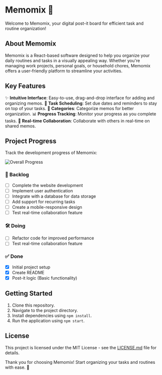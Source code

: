 # Memomix 📝

Welcome to Memomix, your digital post-it board for efficient task and routine organization!

## About Memomix

Memomix is a React-based software designed to help you organize your daily routines and tasks in a visually appealing way. Whether you're managing work projects, personal goals, or household chores, Memomix offers a user-friendly platform to streamline your activities.

## Key Features

✨ **Intuitive Interface**: Easy-to-use, drag-and-drop interface for adding and organizing memos.
📅 **Task Scheduling**: Set due dates and reminders to stay on top of your tasks.
📂 **Categories**: Categorize memos for better organization.
📊 **Progress Tracking**: Monitor your progress as you complete tasks.
🔄 **Real-time Collaboration**: Collaborate with others in real-time on shared memos.

## Project Progress

Track the development progress of Memomix:

![Overall Progress](https://progress-bar.dev/25/)

### 📌 Backlog

- [ ] Complete the website development
- [ ] Implement user authentication
- [ ] Integrate with a database for data storage
- [ ] Add support for recurring tasks
- [ ] Create a mobile-responsive design
- [ ] Test real-time collaboration feature

### 🛠️ Doing

- [ ] Refactor code for improved performance
- [ ] Test real-time collaboration feature

### ✅ Done

- [x] Initial project setup
- [x] Create README
- [x] Post-it logic (Basic functionality)

## Getting Started

1. Clone this repository.
2. Navigate to the project directory.
3. Install dependencies using `npm install`.
4. Run the application using `npm start`.

## License

This project is licensed under the MIT License - see the [LICENSE.md](LICENSE.md) file for details.

Thank you for choosing Memomix! Start organizing your tasks and routines with ease. 🚀
